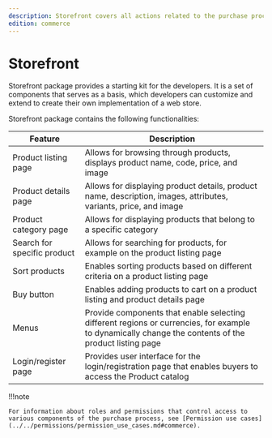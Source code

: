 ```yaml
---
description: Storefront covers all actions related to the purchase process.
edition: commerce
---
```


# Storefront

Storefront package provides a starting kit for the developers.
It is a set of components that serves as a basis, which developers can 
customize and extend to create their own implementation of a web store.

Storefront package contains the following functionalities:

| Feature | Description |
|------------|----------|
| Product listing page | Allows for browsing through products, displays product name, code, price, and image |
| Product details page | Allows for displaying product details, product name, description, images, attributes, variants, price, and image|
| Product category page | Allows for displaying products that belong to a specific category |
| Search for specific product | Allows for searching for products, for example on the product listing page |
| Sort products | Enables sorting products based on different criteria on a product listing page |
| Buy button | Enables adding products to cart on a product listing and product details page |
| Menus | Provide components that enable selecting different regions or currencies, for example to dynamically change the contents of the product listing page |
| Login/register page |  Provides user interface for the login/registration page that enables buyers to access the Product catalog|


!!!note

    For information about roles and permissions that control access to various components of the purchase process, see [Permission use cases](../../permissions/permission_use_cases.md#commerce).